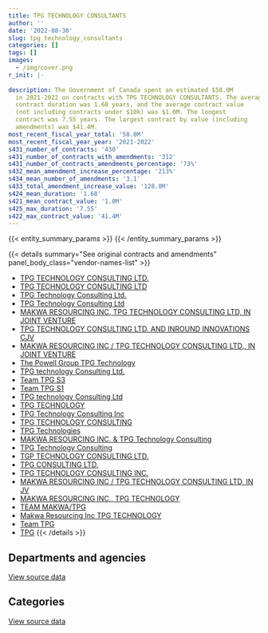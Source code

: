```yaml
---
title: TPG TECHNOLOGY CONSULTANTS
author: ''
date: '2022-08-30'
slug: tpg_technology_consultants
categories: []
tags: []
images:
  - /img/cover.png
r_init: |-
  
description: The Government of Canada spent an estimated $58.0M
  in 2021-2022 on contracts with TPG TECHNOLOGY CONSULTANTS. The average
  contract duration was 1.68 years, and the average contract value
  (not including contracts under $10k) was $1.0M. The longest
  contract was 7.55 years. The largest contract by value (including
  amendments) was $41.4M.
most_recent_fiscal_year_total: '58.0M'
most_recent_fiscal_year_year: '2021-2022'
s431_number_of_contracts: '430'
s431_number_of_contracts_with_amendments: '312'
s431_number_of_contracts_amendments_percentage: '73%'
s432_mean_amendment_increase_percentage: '213%'
s434_mean_number_of_amendments: '3.1'
s433_total_amendment_increase_value: '128.0M'
s424_mean_duration: '1.68'
s421_mean_contract_value: '1.0M'
s425_max_duration: '7.55'
s422_max_contract_value: '41.4M'
---
```


<script src="/rmarkdown-libs/htmlwidgets/htmlwidgets.js"></script>
<link href="/rmarkdown-libs/datatables-css/datatables-crosstalk.css" rel="stylesheet" />
<script src="/rmarkdown-libs/datatables-binding/datatables.js"></script>
<script src="/rmarkdown-libs/jquery/jquery-3.6.0.min.js"></script>
<link href="/rmarkdown-libs/dt-core-bootstrap/css/dataTables.bootstrap.min.css" rel="stylesheet" />
<link href="/rmarkdown-libs/dt-core-bootstrap/css/dataTables.bootstrap.extra.css" rel="stylesheet" />
<script src="/rmarkdown-libs/dt-core-bootstrap/js/jquery.dataTables.min.js"></script>
<script src="/rmarkdown-libs/dt-core-bootstrap/js/dataTables.bootstrap.min.js"></script>
<link href="/rmarkdown-libs/crosstalk/css/crosstalk.min.css" rel="stylesheet" />
<script src="/rmarkdown-libs/crosstalk/js/crosstalk.min.js"></script>
<script src="/rmarkdown-libs/htmlwidgets/htmlwidgets.js"></script>
<link href="/rmarkdown-libs/datatables-css/datatables-crosstalk.css" rel="stylesheet" />
<script src="/rmarkdown-libs/datatables-binding/datatables.js"></script>
<script src="/rmarkdown-libs/jquery/jquery-3.6.0.min.js"></script>
<link href="/rmarkdown-libs/dt-core-bootstrap/css/dataTables.bootstrap.min.css" rel="stylesheet" />
<link href="/rmarkdown-libs/dt-core-bootstrap/css/dataTables.bootstrap.extra.css" rel="stylesheet" />
<script src="/rmarkdown-libs/dt-core-bootstrap/js/jquery.dataTables.min.js"></script>
<script src="/rmarkdown-libs/dt-core-bootstrap/js/dataTables.bootstrap.min.js"></script>
<link href="/rmarkdown-libs/crosstalk/css/crosstalk.min.css" rel="stylesheet" />
<script src="/rmarkdown-libs/crosstalk/js/crosstalk.min.js"></script>

{{< entity_summary_params >}}
{{< /entity_summary_params >}}

{{< details summary="See original contracts and amendments" panel_body_class="vendor-names-list" >}}
- [TPG TECHNOLOGY CONSULTING LTD.](https://search.open.canada.ca/en/ct/?sort=contract_value_f%20desc&page=1&search_text=%22TPG%20TECHNOLOGY%20CONSULTING%20LTD.%22)
- [TPG TECHNOLOGY CONSULTING LTD](https://search.open.canada.ca/en/ct/?sort=contract_value_f%20desc&page=1&search_text=%22TPG%20TECHNOLOGY%20CONSULTING%20LTD%22)
- [TPG Technology Consulting Ltd.](https://search.open.canada.ca/en/ct/?sort=contract_value_f%20desc&page=1&search_text=%22TPG%20Technology%20Consulting%20Ltd.%22)
- [TPG Technology Consulting Ltd](https://search.open.canada.ca/en/ct/?sort=contract_value_f%20desc&page=1&search_text=%22TPG%20Technology%20Consulting%20Ltd%22)
- [MAKWA RESOURCING INC, TPG TECHNOLOGY CONSULTING LTD, IN JOINT VENTURE](https://search.open.canada.ca/en/ct/?sort=contract_value_f%20desc&page=1&search_text=%22MAKWA%20RESOURCING%20INC%2c%20TPG%20TECHNOLOGY%20CONSULTING%20LTD%2c%20IN%20JOINT%20VENTURE%22)
- [TPG TECHNOLOGY CONSULTING LTD. AND INROUND INNOVATIONS CJV](https://search.open.canada.ca/en/ct/?sort=contract_value_f%20desc&page=1&search_text=%22TPG%20TECHNOLOGY%20CONSULTING%20LTD.%20AND%20INROUND%20INNOVATIONS%20CJV%22)
- [MAKWA RESOURCING INC / TPG TECHNOLOGY CONSULTING LTD., IN JOINT VENTURE](https://search.open.canada.ca/en/ct/?sort=contract_value_f%20desc&page=1&search_text=%22MAKWA%20RESOURCING%20INC%20%2f%20TPG%20TECHNOLOGY%20CONSULTING%20LTD.%2c%20IN%20JOINT%20VENTURE%22)
- [The Powell Group TPG Technology](https://search.open.canada.ca/en/ct/?sort=contract_value_f%20desc&page=1&search_text=%22The%20Powell%20Group%20TPG%20Technology%22)
- [TPG technology Consulting Ltd.](https://search.open.canada.ca/en/ct/?sort=contract_value_f%20desc&page=1&search_text=%22TPG%20technology%20Consulting%20Ltd.%22)
- [Team TPG S3](https://search.open.canada.ca/en/ct/?sort=contract_value_f%20desc&page=1&search_text=%22Team%20TPG%20S3%22)
- [Team TPG S1](https://search.open.canada.ca/en/ct/?sort=contract_value_f%20desc&page=1&search_text=%22Team%20TPG%20S1%22)
- [TPG technology Consulting Ltd](https://search.open.canada.ca/en/ct/?sort=contract_value_f%20desc&page=1&search_text=%22TPG%20technology%20Consulting%20Ltd%22)
- [TPG TECHNOLOGY](https://search.open.canada.ca/en/ct/?sort=contract_value_f%20desc&page=1&search_text=%22TPG%20TECHNOLOGY%22)
- [TPG Technology Consulting Inc](https://search.open.canada.ca/en/ct/?sort=contract_value_f%20desc&page=1&search_text=%22TPG%20Technology%20Consulting%20Inc%22)
- [TPG TECHNOLOGY CONSULTING](https://search.open.canada.ca/en/ct/?sort=contract_value_f%20desc&page=1&search_text=%22TPG%20TECHNOLOGY%20CONSULTING%22)
- [TPG Technologies](https://search.open.canada.ca/en/ct/?sort=contract_value_f%20desc&page=1&search_text=%22TPG%20Technologies%22)
- [MAKWA RESOURCING INC. & TPG Technology Consulting](https://search.open.canada.ca/en/ct/?sort=contract_value_f%20desc&page=1&search_text=%22MAKWA%20RESOURCING%20INC.%20%26%20TPG%20Technology%20Consulting%22)
- [TPG Technology Consulting](https://search.open.canada.ca/en/ct/?sort=contract_value_f%20desc&page=1&search_text=%22TPG%20Technology%20Consulting%22)
- [TGP TECHNOLOGY CONSULTING LTD.](https://search.open.canada.ca/en/ct/?sort=contract_value_f%20desc&page=1&search_text=%22TGP%20TECHNOLOGY%20CONSULTING%20LTD.%22)
- [TPG CONSULTING LTD.](https://search.open.canada.ca/en/ct/?sort=contract_value_f%20desc&page=1&search_text=%22TPG%20CONSULTING%20LTD.%22)
- [TPG TECHNOLOGY CONSULTING INC.](https://search.open.canada.ca/en/ct/?sort=contract_value_f%20desc&page=1&search_text=%22TPG%20TECHNOLOGY%20CONSULTING%20INC.%22)
- [MAKWA RESOURCING INC / TPG TECHNOLOGY CONSULTING LTD, IN JV](https://search.open.canada.ca/en/ct/?sort=contract_value_f%20desc&page=1&search_text=%22MAKWA%20RESOURCING%20INC%20%2f%20TPG%20TECHNOLOGY%20CONSULTING%20LTD%2c%20IN%20JV%22)
- [MAKWA RESOURCING INC., TPG TECHNOLOGY](https://search.open.canada.ca/en/ct/?sort=contract_value_f%20desc&page=1&search_text=%22MAKWA%20RESOURCING%20INC.%2c%20TPG%20TECHNOLOGY%22)
- [TEAM MAKWA/TPG](https://search.open.canada.ca/en/ct/?sort=contract_value_f%20desc&page=1&search_text=%22TEAM%20MAKWA%2fTPG%22)
- [Makwa Resourcing Inc TPG TECHNOLOGY](https://search.open.canada.ca/en/ct/?sort=contract_value_f%20desc&page=1&search_text=%22Makwa%20Resourcing%20Inc%20TPG%20TECHNOLOGY%22)
- [Team TPG](https://search.open.canada.ca/en/ct/?sort=contract_value_f%20desc&page=1&search_text=%22Team%20TPG%22)
- [TPG](https://search.open.canada.ca/en/ct/?sort=contract_value_f%20desc&page=1&search_text=%22TPG%22)
{{< /details >}}

## Departments and agencies

<div id="htmlwidget-1" style="width:100%;height:auto;" class="datatables html-widget"></div>
<script type="application/json" data-for="htmlwidget-1">{"x":{"style":"bootstrap","filter":"none","vertical":false,"data":[["<a href=\"/departments/aandc-aadnc/\">Crown-Indigenous Relations and Northern Affairs Canada<\/a>","<a href=\"/departments/atssc-scdata/\">Administrative Tribunals Support Service of Canada<\/a>","<a href=\"/departments/cbsa-asfc/\">Canada Border Services Agency<\/a>","<a href=\"/departments/cic/\">Immigration, Refugees and Citizenship Canada<\/a>","<a href=\"/departments/cra-arc/\">Canada Revenue Agency<\/a>","<a href=\"/departments/csc-scc/\">Correctional Service of Canada<\/a>","<a href=\"/departments/dfatd-maecd/\">Global Affairs Canada<\/a>","<a href=\"/departments/dnd-mdn/\">National Defence<\/a>","<a href=\"/departments/esdc-edsc/\">Employment and Social Development Canada<\/a>","<a href=\"/departments/ic/\">Innovation, Science and Economic Development Canada<\/a>","<a href=\"/departments/isc-sac/\">Indigenous Services Canada<\/a>","<a href=\"/departments/phac-aspc/\">Public Health Agency of Canada<\/a>","<a href=\"/departments/pwgsc-tpsgc/\">Public Services and Procurement Canada<\/a>","<a href=\"/departments/rcmp-grc/\">Royal Canadian Mounted Police<\/a>","<a href=\"/departments/ssc-spc/\">Shared Services Canada<\/a>","<a href=\"/departments/statcan/\">Statistics Canada<\/a>","<a href=\"/departments/tbs-sct/\">Treasury Board of Canada Secretariat<\/a>","<a href=\"/departments/tc/\">Transport Canada<\/a>","<a href=\"/departments/vac-acc/\">Veterans Affairs Canada<\/a>"],[246800.21,44797.92,6531500.45,337005.11,8196876.55,null,224505.23,4985951.33,null,726612.71,null,null,5384959.22,28839.2,19470261.12,null,null,170359.45,10522695.81],[null,58455.83,7346977.74,36149.43,10766100.81,18161.85,275636.11,4835550.42,null,722415.22,null,null,5399712.54,2142515.62,20516665.21,103225.5,818057.46,77005.85,19435629.41],[null,null,8923474.71,454310.29,14878241.48,null,292034.52,4822338.54,46626.31,694717.76,36792,null,5220985.3,3112303.63,15464232.4,99440,998632.01,418747.34,19809160.69],[null,307891.98,7937319.86,543144.38,15791396.2,null,null,1357914.28,1727958.62,514809.86,null,38330.15,6007425.98,3275967.81,3752293.9,1999987,183310.53,426806.03,14135640.79]],"container":"<table class=\"table table-striped table-hover row-border order-column display\">\n  <thead>\n    <tr>\n      <th>Department<\/th>\n      <th>2018-2019<\/th>\n      <th>2019-2020<\/th>\n      <th>2020-2021<\/th>\n      <th>2021-2022<\/th>\n    <\/tr>\n  <\/thead>\n<\/table>","options":{"order":[[4,"desc"]],"pageLength":10,"autoWidth":true,"columnDefs":[{"targets":1,"render":"function(data, type, row, meta) {\n    return type !== 'display' ? data : DTWidget.formatCurrency(data, \"$\", 2, 3, \",\", \".\", true, null);\n  }"},{"targets":2,"render":"function(data, type, row, meta) {\n    return type !== 'display' ? data : DTWidget.formatCurrency(data, \"$\", 2, 3, \",\", \".\", true, null);\n  }"},{"targets":3,"render":"function(data, type, row, meta) {\n    return type !== 'display' ? data : DTWidget.formatCurrency(data, \"$\", 2, 3, \",\", \".\", true, null);\n  }"},{"targets":4,"render":"function(data, type, row, meta) {\n    return type !== 'display' ? data : DTWidget.formatCurrency(data, \"$\", 2, 3, \",\", \".\", true, null);\n  }"},{"width":"16%","targets":[1,2,3,4]},{"className":"dt-right","targets":[1,2,3,4]}],"orderClasses":false}},"evals":["options.columnDefs.0.render","options.columnDefs.1.render","options.columnDefs.2.render","options.columnDefs.3.render"],"jsHooks":[]}</script>
<p class="text-right">
<a href="https://github.com/GoC-Spending/contracts-data/tree/main/data/out/vendors/tpg_technology_consultants/summary_by_fiscal_year_by_department.csv" class="source-data-link btn btn-link">View source data</a>
</p>

## Categories

<div id="htmlwidget-2" style="width:100%;height:auto;" class="datatables html-widget"></div>
<script type="application/json" data-for="htmlwidget-2">{"x":{"style":"bootstrap","filter":"none","vertical":false,"data":[["<a href=\"/categories/other/\">(Other)<\/a>","<a href=\"/categories/defence/\">Defence<\/a>","<a href=\"/categories/professional_services/\">Professional services<\/a>","<a href=\"/categories/information_technology/\">Information technology<\/a>","<a href=\"/categories/industrial_products_and_services/\">Industrial products and services<\/a>","<a href=\"/categories/security_and_protection/\">Security and protection<\/a>","<a href=\"/categories/human_capital/\">Human capital<\/a>"],[7058058.6,3865276.19,12854947.07,32266519.48,null,81940.1,744422.87],[6261145.4,3561739.55,12633959.72,48467964.86,18161.85,null,1609287.63],[2725977.98,3552008.02,16027677.84,51371738.89,null,null,1594634.24],[557339.18,87583.76,8343768.9,48400626.02,111563.51,null,499316.01]],"container":"<table class=\"table table-striped table-hover row-border order-column display\">\n  <thead>\n    <tr>\n      <th>Category<\/th>\n      <th>2018-2019<\/th>\n      <th>2019-2020<\/th>\n      <th>2020-2021<\/th>\n      <th>2021-2022<\/th>\n    <\/tr>\n  <\/thead>\n<\/table>","options":{"order":[[4,"desc"]],"dom":"t","pageLength":30,"autoWidth":true,"columnDefs":[{"targets":1,"render":"function(data, type, row, meta) {\n    return type !== 'display' ? data : DTWidget.formatCurrency(data, \"$\", 2, 3, \",\", \".\", true, null);\n  }"},{"targets":2,"render":"function(data, type, row, meta) {\n    return type !== 'display' ? data : DTWidget.formatCurrency(data, \"$\", 2, 3, \",\", \".\", true, null);\n  }"},{"targets":3,"render":"function(data, type, row, meta) {\n    return type !== 'display' ? data : DTWidget.formatCurrency(data, \"$\", 2, 3, \",\", \".\", true, null);\n  }"},{"targets":4,"render":"function(data, type, row, meta) {\n    return type !== 'display' ? data : DTWidget.formatCurrency(data, \"$\", 2, 3, \",\", \".\", true, null);\n  }"},{"width":"16%","targets":[1,2,3,4]},{"className":"dt-right","targets":[1,2,3,4]}],"orderClasses":false,"lengthMenu":[10,25,30,50,100]}},"evals":["options.columnDefs.0.render","options.columnDefs.1.render","options.columnDefs.2.render","options.columnDefs.3.render"],"jsHooks":[]}</script>
<p class="text-right">
<a href="https://github.com/GoC-Spending/contracts-data/tree/main/data/out/vendors/tpg_technology_consultants/summary_by_fiscal_year_by_category.csv" class="source-data-link btn btn-link">View source data</a>
</p>
